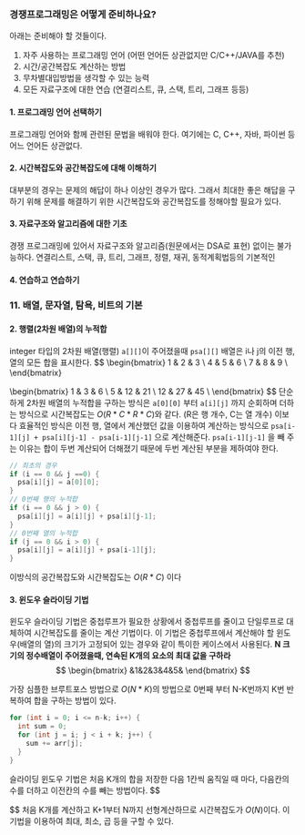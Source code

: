 
### 경쟁프로그래밍은 어떻게 준비하나요?
아래는 준비해야 할 것들이다.
1.  자주 사용하는 프로그래밍 언어 (어떤 언어든 상관없지만 C/C++/JAVA를 추천)
2. 시간/공간복잡도 계산하는 방법
3. 무차별대입방법을 생각할 수 있는 능력
4. 모든 자료구조에 대한 연습 (연결리스트, 큐, 스택, 트리, 그래프 등등)

#### 1. 프로그래밍 언어 선택하기
프로그래밍 언어와 함께 관련된 문법을 배워야 한다. 여기에는 C, C++, 자바, 파이썬 등 어느 언어든 상관없다. 
#### 2. 시간복잡도와 공간복잡도에 대해 이해하기
대부분의 경우는 문제의 해답이 하나 이상인 경우가 많다. 그래서 최대한 좋은 해답을 구하기 위해 문제를 해결하기 위한 시간복잡도와 공간복잡도를 정해야할 필요가 있다.
#### 3. 자료구조와 알고리즘에 대한 기초
경쟁 프로그래밍에 있어서 자료구조와 알고리즘(원문에서는 DSA로 표현) 없이는 불가능하다. 연결리스트, 스택, 큐, 트리, 그래프, 정렬, 재귀, 동적계획법등의 기본적인 
#### 4. 연습하고 연습하기


### 11. 배열, 문자열, 탐욕, 비트의 기본

#### 2. 행렬(2차원 배열)의 누적합

integer 타입의 2차원 배열(행렬) `a[][]`이 주어졌을때 `psa[][]` 배열은 i나 j의 이전 행, 열의 모든 합을 표시한다.
$$
\begin{bmatrix}
1 & 2 & 3 \\
4 & 5 & 6 \\
7 & 8 & 9 \\
\end{bmatrix}

\begin{bmatrix}
1 & 3 & 6 \\
5 & 12 & 21 \\
12 & 27 & 45 \\
\end{bmatrix}
$$
단순하게 2차원 배열의 누적합을 구하는 방식은 `a[0][0]` 부터 `a[i][j]` 까지 순회하며 더하는 방식으로 시간복잡도는 $O(R*C*R*C)$와 같다. (R은 행 개수, C는 열 개수)
이보다 효율적인 방식은 이전 행, 열에서 계산했던 값을 이용하여 계산하는 방식으로 `psa[i-1][j] + psa[i][j-1] - psa[i-1][j-1]` 으로 계산해준다.
`psa[i-1][j-1]` 을 빼 주는 이유는 합이 두번 계산되어 더해졌기 때문에 두번 계산된 부분을 제하여야 한다.
```cpp
// 최초의 경우
if (i == 0 && j ==0) {
  psa[i][j] = a[0][0];
}
// 0번째 행의 누적합
if (i == 0 && j > 0) {
  psa[i][j] = a[i][j] + psa[i][j-1];
}
// 0번째 열의 누적합
if (j == 0 && i > 0) {
  psa[i][j] = a[i][j] + psa[i-1][j];
}
```
이방식의 공간복잡도와 시간복잡도는 $O(R*C)$ 이다


#### 3. 윈도우 슬라이딩 기법

윈도우 슬라이딩 기법은 중첩루프가 필요한 상황에서 중첩루프를 줄이고 단일루프로 대체하여 시간복잡도를 줄이는 계산 기법이다. 이 기법은 중첩루프에서 계산해야 할 윈도우(배열의 열)의 크기가 고정되어 있는 경우와 같이 특이한 케이스에서 사용된다. 
**N 크기의 정수배열이 주어졌을때, 연속된 K개의 요소의 최대 값을 구하라**
$$
\begin{bmatrix}
&1&2&3&4&5&
\end{bmatrix}
$$

가장 심플한 브루트포스 방법으로 $O(N*K)$의 방법으로 0번째 부터 N-K번까지 K번 반복하여 합을 구하는 방법이 있다.
```cpp
for (int i = 0; i <= n-k; i++) {
  int sum = 0;
  for (int j = i; j < i + k; j++) {
    sum += arr[j];
  }
}
```

슬라이딩 윈도우 기법은 처음 K개의 합을 저장한 다음 1칸씩 움직일 때 마다, 다음칸의 수를 더하고 이전칸의 수를 빼는 방법이다.
$$


$$
처음 K개를 계산하고 K+1부터 N까지 선형계산하므로 시간복잡도가 $O(N)$이다. 이 기법을 이용하여 최대, 최소, 곱 등을 구할 수 있다.
